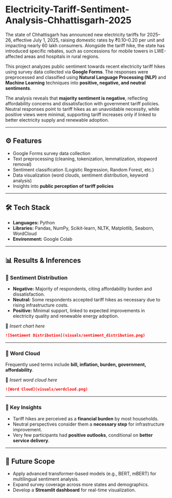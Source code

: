 # Electricity-Tariff-Sentiment-Analysis-Chhattisgarh-2025
The state of Chhattisgarh has announced new electricity tariffs for 2025–26, effective July 1, 2025, raising domestic rates by ₹0.10–0.20 per unit and impacting nearly 60 lakh consumers. Alongside the tariff hike, the state has introduced specific rebates, such as concessions for mobile towers in LWE-affected areas and hospitals in rural regions.

This project analyzes public sentiment towards recent electricity tariff hikes using survey data collected via **Google Forms**. The responses were preprocessed and classified using **Natural Language Processing (NLP)** and **Machine Learning** techniques into **positive, negative, and neutral sentiments**.

The analysis reveals that **majority sentiment is negative**, reflecting affordability concerns and dissatisfaction with government tariff policies. Neutral responses point to tariff hikes as an unavoidable necessity, while positive views were minimal, supporting tariff increases only if linked to better electricity supply and renewable adoption.

---

## ⚙️ Features

* Google Forms survey data collection
* Text preprocessing (cleaning, tokenization, lemmatization, stopword removal)
* Sentiment classification (Logistic Regression, Random Forest, etc.)
* Data visualization (word clouds, sentiment distribution, keyword analysis)
* Insights into **public perception of tariff policies**

---

## 🛠️ Tech Stack

* **Languages:** Python
* **Libraries:** Pandas, NumPy, Scikit-learn, NLTK, Matplotlib, Seaborn, WordCloud
* **Environment:**  Google Colab

---
## 📊 Results & Inferences

### 🔹 Sentiment Distribution

* **Negative:** Majority of respondents, citing affordability burden and dissatisfaction.
* **Neutral:** Some respondents accepted tariff hikes as necessary due to rising infrastructure costs.
* **Positive:** Minimal support, linked to expected improvements in electricity quality and renewable energy adoption.

📌 *Insert chart here*

```markdown
![Sentiment Distribution](visuals/sentiment_distribution.png)
```

---

### 🔹 Word Cloud

Frequently used terms include **bill, inflation, burden, government, affordability**.

📌 *Insert word cloud here*

```markdown
![Word Cloud](visuals/wordcloud.png)
```

---

### 🔹 Key Insights

* Tariff hikes are perceived as a **financial burden** by most households.
* Neutral perspectives consider them a **necessary step** for infrastructure improvement.
* Very few participants had **positive outlooks**, conditional on **better service delivery**.

---

## 🔮 Future Scope

* Apply advanced transformer-based models (e.g., BERT, mBERT) for multilingual sentiment analysis.
* Expand survey coverage across more states and demographics.
* Develop a **Streamlit dashboard** for real-time visualization.
